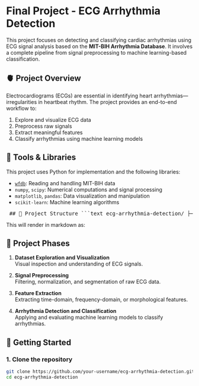 # Final Project - ECG Arrhythmia Detection

This project focuses on detecting and classifying cardiac arrhythmias using ECG signal analysis based on the **MIT-BIH Arrhythmia Database**. It involves a complete pipeline from signal preprocessing to machine learning-based classification.

## 🫀 Project Overview

Electrocardiograms (ECGs) are essential in identifying heart arrhythmias—irregularities in heartbeat rhythm. The project provides an end-to-end workflow to:

1. Explore and visualize ECG data
2. Preprocess raw signals
3. Extract meaningful features
4. Classify arrhythmias using machine learning models

## 🧰 Tools & Libraries

This project uses Python for implementation and the following libraries:

- [`wfdb`](https://pypi.org/project/wfdb/): Reading and handling MIT-BIH data
- `numpy`, `scipy`: Numerical computations and signal processing
- `matplotlib`, `pandas`: Data visualization and manipulation
- `scikit-learn`: Machine learning algorithms


<pre> ## 📁 Project Structure ```text ecg-arrhythmia-detection/ ├── data/ # Raw and processed ECG data ├── notebooks/ # Jupyter notebooks for each analysis phase ├── docs/ # Documentation (project reports, API docs, references) ├── results/ # Output figures, reports, and logs ├── requirements.txt # Python dependencies ├── README.md # Project overview and instructions └── LICENSE # (Optional) Licensing information ``` </pre>
This will render in markdown as:

## 🔬 Project Phases

1. **Dataset Exploration and Visualization**  
   Visual inspection and understanding of ECG signals.

2. **Signal Preprocessing**  
   Filtering, normalization, and segmentation of raw ECG data.

3. **Feature Extraction**  
   Extracting time-domain, frequency-domain, or morphological features.

4. **Arrhythmia Detection and Classification**  
   Applying and evaluating machine learning models to classify arrhythmias.

## 🚀 Getting Started

### 1. Clone the repository

```bash
git clone https://github.com/your-username/ecg-arrhythmia-detection.git
cd ecg-arrhythmia-detection
